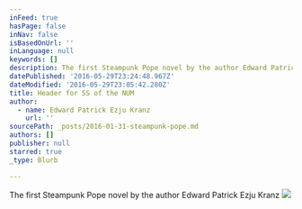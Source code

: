 ```yaml
---
inFeed: true
hasPage: false
inNav: false
isBasedOnUrl: ''
inLanguage: null
keywords: []
description: The first Steampunk Pope novel by the author Edward Patrick Ezju Kranz
datePublished: '2016-05-29T23:24:48.967Z'
dateModified: '2016-05-29T23:05:42.280Z'
title: Header for SS of the NUM
author:
  - name: Edward Patrick Ezju Kranz
    url: ''
sourcePath: _posts/2016-01-31-steampunk-pope.md
authors: []
publisher: null
starred: true
_type: Blurb

---
```

The first Steampunk Pope novel by the author Edward Patrick Ezju Kranz
![](https://s3-us-west-2.amazonaws.com/the-grid-img/p/681e2217adabf1fc50434b2701ad94d483760b04.jpg)
